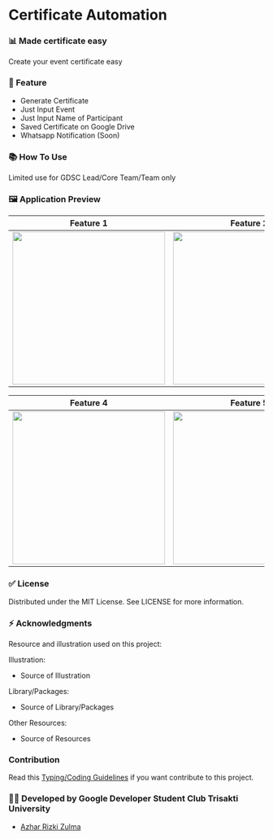 # Certificate Automation

### 📊 Made certificate easy
Create your event certificate easy

### 📱 Feature 
- Generate Certificate
- Just Input Event
- Just Input Name of Participant
- Saved Certificate on Google Drive
- Whatsapp Notification (Soon)

### 📚 How To Use
Limited use for GDSC Lead/Core Team/Team only

### 🖼️ Application Preview
Feature 1 | Feature 2 | Feature 3 | 
:----------:|:----------:|:----------:|
<img src="" width=300/>|<img src="" width=300/>|<img src="" width=300/>|

Feature 4 | Feature 5 | Feature 6 |
:----------:|:----------:|:----------:|
<img src="" width=300/>|<img src="" width=300/>|<img src="" width=300/>|

### ✅ License
Distributed under the MIT License. See LICENSE for more information.

### ⚡ Acknowledgments
Resource and illustration used on this project:

Illustration:
- Source of Illustration

Library/Packages:
- Source of Library/Packages

Other Resources:
- Source of Resources

### Contribution
Read this [Typing/Coding Guidelines](https://github.com/AzharRizky/Certificate-Automation/wiki/Coding-Guidelines) if you want contribute to this project.

### :man_technologist: Developed by Google Developer Student Club Trisakti University
- [Azhar Rizki Zulma](https://zulma.id)
